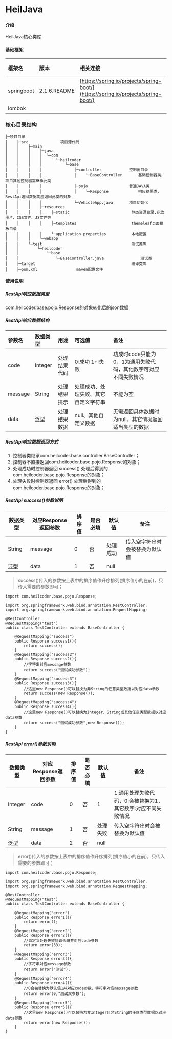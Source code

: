 # HeilJava 

#### 介绍
HeilJava核心类库

#### 基础框架
| 框架名 | 版本 | 相关连接 | 备注 |
| :-- | :-- | :-- | :-- |
|springboot| 2.1.6.README|[https://spring.io/projects/spring-boot/](https://spring.io/projects/spring-boot/)||
|lombok||||


### 核心目录结构
```
├─项目目录
│    ├─src              项目源代码
│    │    ├─main			
│    │    │    ├─java
│    │    │    │  └─com
│    │    │    │      └─heilcoder
│    │    │    │          └─base
│    │    │    │              │─controller            控制器目录
│    │    │    │              │    └─BaseController       基础控制器类，项目其他控制器需继承此类
│    │    │    │              │─pojo                  普通JAVA类
│    │    │    │              │    └─Response             响应结果类，RestApi返回数据均应返回此类的对象
│    │    │    │              └─VehicleApp.java       项目初始化
│    │    │    ├─resources
│    │    │    │    │─static                           静态资源目录,存放图片、CSS文件、JS文件等
│    │    │    │    │─templates                        themeleaf页面模板目录
│    │    │    │    └─application.properties           本地配置
│    │    │    └─webapp  
│    │    └─test                                       测试类库
│    │        └─heilcoder
│    │            └─base
│    │                └─BaseController.java                测试类
│    ├─target                                          编译类库
│    ├─pom.xml                 maven配置文件
```


#### 使用说明

##### RestApi响应数据类型
com.heilcoder.base.pojo.Response的对象转化后的json数据

##### RestApi响应数据结构

| 参数名 | 数据类型 | 用途 | 可选值 | 备注 |
| :-- | :-- | :-- | :-- | :-- |
|code|Integer|处理结果代码|0:成功 1+:失败|功成时code只能为0，1为通用失败代码，其他数字可对应不同失败情况|
|message|String|处理结果提示|处理成功、处理失败、其它自定义字符串|不能为空|
|data|泛型|处理结果数据|null、其他自定义数据|无需返回具体数据时为null，其它情况返回适当类型的数据|

##### RestApi响应数据返回方式
1. 控制器类继承com.heilcoder.base.controller.BaseController；
1. 控制器不直接返回com.heilcoder.base.pojo.Response的对象；
1. 处理成功时控制器返回 success() 处理后得到的com.heilcoder.base.pojo.Response的对象；
1. 处理失败时控制器返回 error() 处理后得到的com.heilcoder.base.pojo.Response的对象；

##### RestApi success()参数说明

|数据类型|对应Response返回参数|排序值|是否必填|默认值|备注|
|---|---|---|---|---|---|
|String|message|0|否|处理成功|传入空字符串时会被替换为默认值|
|泛型|data|1|否|null||

> success()传入的参数按上表中的排序值作升序排列(排序值小的在前)，只传入需要的参数即可；  

~~~
import com.heilcoder.base.pojo.Response;

import org.springframework.web.bind.annotation.RestController;
import org.springframework.web.bind.annotation.RequestMapping;

@RestController
@RequestMapping("test")
public class TestController extends BaseController {

    @RequestMapping("success")
    public Response success1(){
        return success();
    }
    @RequestMapping("success2")
    public Response success2(){
        //字符串对应message参数
        return success("测试成功参数");
    }
    @RequestMapping("success3")
    public Response success3(){
        //这里new Response()可以替换为非String的任意类型数据以对应data参数
        return success(new Response());
    }
    @RequestMapping("success4")
    public Response success4(){
        //这里new Response()可以替换为Integer、String或其他任意类型数据以对应data参数
        return success("测试成功参数",new Response());
    }
}
~~~

##### RestApi error()参数说明

|数据类型|对应Response返回参数|排序值|是否必填|默认值|备注|
|---|---|---|---|---|---|
|Integer|code|0|否|1|1:通用处理失败代码，0:会被替换为1，其它数字:对应不同失败情况|
|String|message|1|否|处理失败|传入空字符串时会被替换为默认值|
|泛型|data|2|否|null||

> error()传入的参数按上表中的排序值作升序排列(排序值小的在前)，只传入需要的参数即可；  

~~~
import com.heilcoder.base.pojo.Response;

import org.springframework.web.bind.annotation.RestController;
import org.springframework.web.bind.annotation.RequestMapping;

@RestController
@RequestMapping("test")
public class TestController extends BaseController {

    @RequestMapping("error")
    public Response error1(){
        return error();
    }
    @RequestMapping("error2")
    public Response error2(){
        //自定义处理失败错误代码并对应code参数
        return error(33);
    }
    @RequestMapping("error3")
    public Response error3(){
        //字符串对应message参数
        return error("测试");
    }
    @RequestMapping("error4")
    public Response error4(){
        //0会被替换为默认值1并对应code参数，字符串对应message参数
        return error(0,"测试双参数");
    }
    @RequestMapping("error5")
    public Response error5(){
        //这里new Response()可以替换为非Integer且非String的任意类型数据以对应data参数
        return error(new Response());
    }
}
~~~
